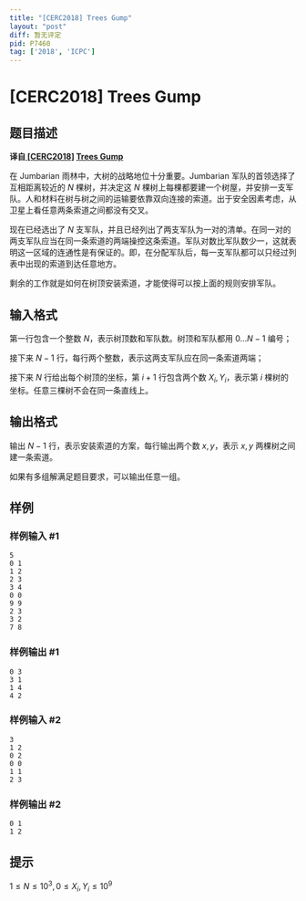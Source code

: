 ```yaml
---
title: "[CERC2018] Trees Gump"
layout: "post"
diff: 暂无评定
pid: P7460
tag: ['2018', 'ICPC']
---
```

# [CERC2018] Trees Gump
## 题目描述

**译自[ [CERC2018]](https://contest.felk.cvut.cz/18cerc/) [Trees Gump](https://contest.felk.cvut.cz/18cerc/solved/gump.pdf)**

在 Jumbarian 雨林中，大树的战略地位十分重要。Jumbarian 军队的首领选择了互相距离较近的 $N$ 棵树，并决定这 $N$ 棵树上每棵都要建一个树屋，并安排一支军队。人和材料在树与树之间的运输要依靠双向连接的索道。出于安全因素考虑，从卫星上看任意两条索道之间都没有交叉。

现在已经选出了 $N$ 支军队，并且已经列出了两支军队为一对的清单。在同一对的两支军队应当在同一条索道的两端操控这条索道。军队对数比军队数少一，这就表明这一区域的连通性是有保证的。即，在分配军队后，每一支军队都可以只经过列表中出现的索道到达任意地方。

剩余的工作就是如何在树顶安装索道，才能使得可以按上面的规则安排军队。
## 输入格式

第一行包含一个整数 $N$，表示树顶数和军队数。树顶和军队都用 $0…N-1$ 编号；

接下来 $N-1$ 行，每行两个整数，表示这两支军队应在同一条索道两端；

接下来 $N$ 行给出每个树顶的坐标，第 $i+1$ 行包含两个数 $X_i,Y_i$，表示第 $i$ 棵树的坐标。任意三棵树不会在同一条直线上。
## 输出格式

输出 $N-1$ 行，表示安装索道的方案，每行输出两个数 $x,y$，表示 $x,y$ 两棵树之间建一条索道。

如果有多组解满足题目要求，可以输出任意一组。
## 样例

### 样例输入 #1
```
5
0 1
1 2
2 3
3 4
0 0
9 9
2 3
3 2
7 8
```
### 样例输出 #1
```
0 3
3 1
1 4
4 2
```
### 样例输入 #2
```
3
1 2
0 2
0 0
1 1
2 3
```
### 样例输出 #2
```
0 1
1 2
```
## 提示

$1≤N≤10^3,0≤X_i,Y_i≤10^9$
